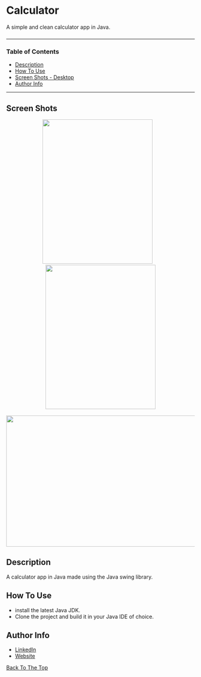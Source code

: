 # Calculator
A simple and clean calculator app in Java.
  
###
---
  ### Table of Contents

- [Description](#description)
- [How To Use](#how-to-use)
- [Screen Shots - Desktop](#screen-shots)
- [Author Info](#author-info)
  

---

 ## Screen Shots


<div class='container'align='center'>
  <img src="https://github.com/ctrl-alt-caleb/Calculator/blob/master/images/calculator.png" width="294" height="385">&nbsp;&nbsp;&nbsp;&nbsp;
  <img src="https://github.com/ctrl-alt-caleb/Calculator/blob/master/images/output-onlinegiftools(3).gif" width="294" height="385"><br><br>
</div>

<div class='container'align='center'>
  <img src="https://github.com/ctrl-alt-caleb/Calculator/blob/master/images/calcgif2.gif" width="600" height="350">
</div>

  

## Description
  
A calculator app in Java made using the Java swing library.
  
## How To Use

- install the latest Java JDK.
- Clone the project and build it in your Java IDE of choice.


## Author Info

- [LinkedIn](https://linkedin.com/in/calebhebert)
- [Website](https://calebhebert.com)<br>


[Back To The Top](#Calculator)



